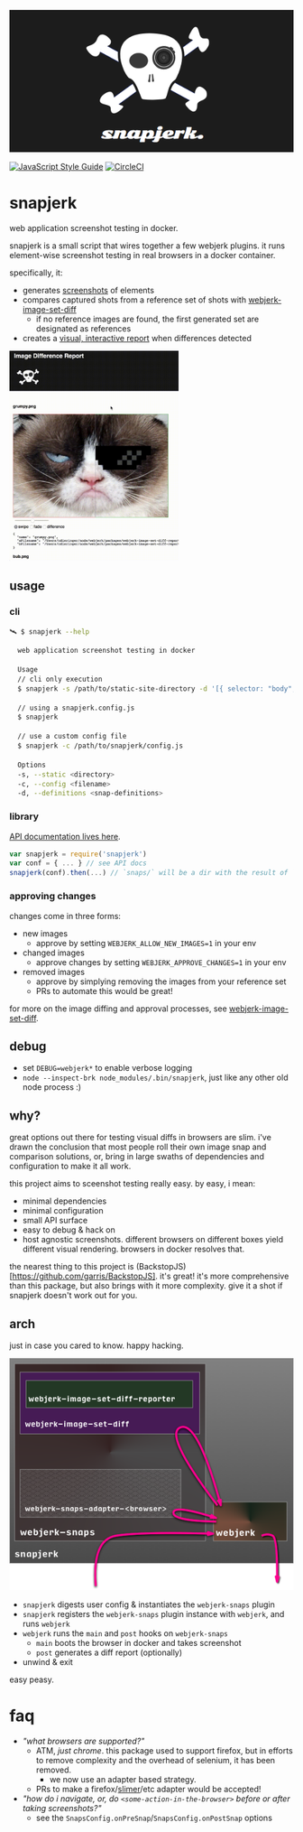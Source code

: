 <p align="center">
  <img src='https://raw.githubusercontent.com/cdaringe/webjerk/master/img/snapjerk_banner.png' alt='snapjerk-logo' />
</p>

[![JavaScript Style Guide](https://img.shields.io/badge/code_style-standard-brightgreen.svg)](https://standardjs.com) [![CircleCI](https://circleci.com/gh/cdaringe/webjerk.svg?style=svg)](https://circleci.com/gh/cdaringe/webjerk)

# snapjerk

web application screenshot testing in docker.

snapjerk is a small script that wires together a few webjerk plugins.  it runs element-wise screenshot testing in real browsers in a docker container.

specifically, it:

- generates [screenshots](https://github.com/cdaringe/webjerk/tree/master/packages/webjerk-snaps) of elements
- compares captured shots from a reference set of shots with [webjerk-image-set-diff](https://github.com/cdaringe/webjerk/tree/master/packages/webjerk-image-set-diff)
  - if no reference images are found, the first generated set are designated as references
- creates a [visual, interactive report](https://github.com/cdaringe/webjerk/tree/master/packages/webjerk-image-set-diff-reporter) when differences detected

<img width="300px" src="https://raw.githubusercontent.com/cdaringe/webjerk/master/img/diff-report-demo.mov.gif" />

## usage

### cli

```bash
🛰 $ snapjerk --help

  web application screenshot testing in docker

  Usage
  // cli only execution
  $ snapjerk -s /path/to/static-site-directory -d '[{ selector: "body", name: "body" }]' # json or js array

  // using a snapjerk.config.js
  $ snapjerk

  // use a custom config file
  $ snapjerk -c /path/to/snapjerk/config.js

  Options
  -s, --static <directory>
  -c, --config <filename>
  -d, --definitions <snap-definitions>
```

### library

[API documentation lives here](https://cdaringe.github.io/webjerk/).

```js
var snapjerk = require('snapjerk')
var conf = { ... } // see API docs
snapjerk(conf).then(...) // `snaps/` will be a dir with the result of `webjerk-snaps` within!
```

### approving changes

changes come in three forms:

- new images
  - approve by setting `WEBJERK_ALLOW_NEW_IMAGES=1` in your env
- changed images
  - approve changes by setting `WEBJERK_APPROVE_CHANGES=1` in your env
- removed images
  - approve by simplying removing the images from your reference set
  - PRs to automate this would be great!

for more on the image diffing and approval processes, see [webjerk-image-set-diff](https://github.com/cdaringe/webjerk/tree/master/packages/webjerk-image-set-diff).

## debug

- set `DEBUG=webjerk*` to enable verbose logging
- `node --inspect-brk node_modules/.bin/snapjerk`, just like any other old node process :)

## why?

great options out there for testing visual diffs in browsers are slim.  i've
drawn the conclusion that most people roll their own image snap and comparison
solutions, or, bring in large swaths of dependencies and configuration to make
it all work.

this project aims to sceenshot testing really easy.  by easy, i mean:

- minimal dependencies
- minimal configuration
- small API surface
- easy to debug & hack on
- host agnostic screenshots. different browsers on different boxes yield different visual rendering.  browsers in docker resolves that.

the nearest thing to this project is  (BackstopJS)[https://github.com/garris/BackstopJS].  it's great!  it's more comprehensive
than this package, but also brings with it more complexity.  give it a shot if
snapjerk doesn't work out for you.

## arch

just in case you cared to know.  happy hacking.

<img src='https://raw.githubusercontent.com/cdaringe/webjerk/master/img/arch.png' alt='snapjerk-arch' />

- `snapjerk` digests user config & instantiates the `webjerk-snaps` plugin
- `snapjerk` registers the `webjerk-snaps` plugin instance with `webjerk`, and runs `webjerk`
- `webjerk` runs the `main` and `post` hooks on `webjerk-snaps`
  - `main` boots the browser in docker and takes screenshot
  - `post` generates a diff report (optionally)
- unwind & exit

easy peasy.

# faq

- _"what browsers are supported?"_
  - ATM, _just chrome_.  this package used to support firefox, but in efforts to remove complexity and the overhead of selenium, it has been removed.
    - we now use an adapter based strategy.
  - PRs to make a firefox/[slimer](https://github.com/laurentj/slimerjs)/etc adapter would be accepted!
- _"how do i navigate, or, do `<some-action-in-the-browser>` before or after taking screenshots?"_
  - see the `SnapsConfig.onPreSnap`/`SnapsConfig.onPostSnap` options
